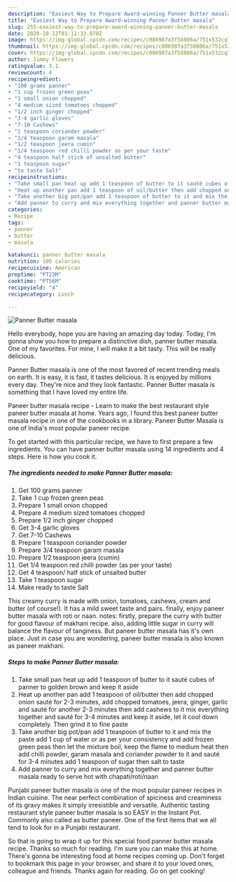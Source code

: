 ```yaml
---
description: "Easiest Way to Prepare Award-winning Panner Butter masala"
title: "Easiest Way to Prepare Award-winning Panner Butter masala"
slug: 255-easiest-way-to-prepare-award-winning-panner-butter-masala
date: 2020-10-12T03:11:33.870Z
image: https://img-global.cpcdn.com/recipes/c086987a3f58806a/751x532cq70/panner-butter-masala-recipe-main-photo.jpg
thumbnail: https://img-global.cpcdn.com/recipes/c086987a3f58806a/751x532cq70/panner-butter-masala-recipe-main-photo.jpg
cover: https://img-global.cpcdn.com/recipes/c086987a3f58806a/751x532cq70/panner-butter-masala-recipe-main-photo.jpg
author: Jimmy Flowers
ratingvalue: 3.1
reviewcount: 4
recipeingredient:
- "100 grams panner"
- "1 cup frozen green peas"
- "1 small onion chopped"
- "4 medium sized tomatoes chopped"
- "1/2 inch ginger chopped"
- "3-4 garlic gloves"
- "7-10 Cashews"
- "1 teaspoon coriander powder"
- "3/4 teaspoon garam masala"
- "1/2 teaspoon jeera cumin"
- "1/4 teaspoon red chilli powder as per your taste"
- "4 teaspoon half stick of unsalted butter"
- "1 teaspoon sugar"
- "to taste Salt"
recipeinstructions:
- "Take small pan heat up add 1 teaspoon of butter to it sauté cubes of panner to golden brown and keep it aside"
- "Heat up another pan add 1 teaspoon of oil/butter then add chopped onion sauté for 2-3 minutes, add chopped tomatoes, jeera, ginger, garlic and sauté for another 2-3 minutes then add cashews to it mix everything together and sauté for 3-4 minutes and keep it aside, let it cool down completely. Then grind it to fine paste"
- "Take another big pot/pan add 1 teaspoon of butter to it and mix the paste add 1 cup of water or as per your consistency and add frozen green peas then let the mixture boil, keep the flame to medium heat then add chilli powder, garam masala and coriander powder to it and sauté for 3-4 minutes add 1 teaspoon of sugar then salt to taste"
- "Add panner to curry and mix everything together and panner butter masala ready to serve hot with chapati/roti/naan"
categories:
- Recipe
tags:
- panner
- butter
- masala

katakunci: panner butter masala 
nutrition: 105 calories
recipecuisine: American
preptime: "PT23M"
cooktime: "PT56M"
recipeyield: "4"
recipecategory: Lunch

---
```



![Panner Butter masala](https://img-global.cpcdn.com/recipes/c086987a3f58806a/751x532cq70/panner-butter-masala-recipe-main-photo.jpg)

Hello everybody, hope you are having an amazing day today. Today, I'm gonna show you how to prepare a distinctive dish, panner butter masala. One of my favorites. For mine, I will make it a bit tasty. This will be really delicious.

Panner Butter masala is one of the most favored of recent trending meals on earth. It is easy, it is fast, it tastes delicious. It is enjoyed by millions every day. They're nice and they look fantastic. Panner Butter masala is something that I have loved my entire life.

Paneer butter masala recipe - Learn to make the best restaurant style paneer butter masala at home. Years ago, I found this best paneer butter masala recipe in one of the cookbooks in a library. Paneer Butter Masala is one of India&#39;s most popular paneer recipe.


To get started with this particular recipe, we have to first prepare a few ingredients. You can have panner butter masala using 14 ingredients and 4 steps. Here is how you cook it.

<!--inarticleads1-->

##### The ingredients needed to make Panner Butter masala:

1. Get 100 grams panner
1. Take 1 cup frozen green peas
1. Prepare 1 small onion chopped
1. Prepare 4 medium sized tomatoes chopped
1. Prepare 1/2 inch ginger chopped
1. Get 3-4 garlic gloves
1. Get 7-10 Cashews
1. Prepare 1 teaspoon coriander powder
1. Prepare 3/4 teaspoon garam masala
1. Prepare 1/2 teaspoon jeera (cumin)
1. Get 1/4 teaspoon red chilli powder (as per your taste)
1. Get 4 teaspoon/ half stick of unsalted butter
1. Take 1 teaspoon sugar
1. Make ready to taste Salt


This creamy curry is made with onion, tomatoes, cashews, cream and butter (of course!). It has a mild sweet taste and pairs. finally, enjoy paneer butter masala with roti or naan. notes: firstly, prepare the curry with butter for good flavour of makhani recipe. also, adding little sugar in curry will balance the flavour of tanginess. But paneer butter masala has it&#39;s own place. Just in case you are wondering, paneer butter masala is also known as paneer makhani. 

<!--inarticleads2-->

##### Steps to make Panner Butter masala:

1. Take small pan heat up add 1 teaspoon of butter to it sauté cubes of panner to golden brown and keep it aside
1. Heat up another pan add 1 teaspoon of oil/butter then add chopped onion sauté for 2-3 minutes, add chopped tomatoes, jeera, ginger, garlic and sauté for another 2-3 minutes then add cashews to it mix everything together and sauté for 3-4 minutes and keep it aside, let it cool down completely. Then grind it to fine paste
1. Take another big pot/pan add 1 teaspoon of butter to it and mix the paste add 1 cup of water or as per your consistency and add frozen green peas then let the mixture boil, keep the flame to medium heat then add chilli powder, garam masala and coriander powder to it and sauté for 3-4 minutes add 1 teaspoon of sugar then salt to taste
1. Add panner to curry and mix everything together and panner butter masala ready to serve hot with chapati/roti/naan


Punjabi paneer butter masala is one of the most popular paneer recipes in Indian cuisine. The near perfect combination of spiciness and creaminess of its gravy makes it simply irresistible and versatile. Authentic tasting restaurant style paneer butter masala is so EASY in the Instant Pot. Commonly also called as butter paneer. One of the first items that we all tend to look for in a Punjabi restaurant. 

So that is going to wrap it up for this special food panner butter masala recipe. Thanks so much for reading. I'm sure you can make this at home. There's gonna be interesting food at home recipes coming up. Don't forget to bookmark this page in your browser, and share it to your loved ones, colleague and friends. Thanks again for reading. Go on get cooking!
